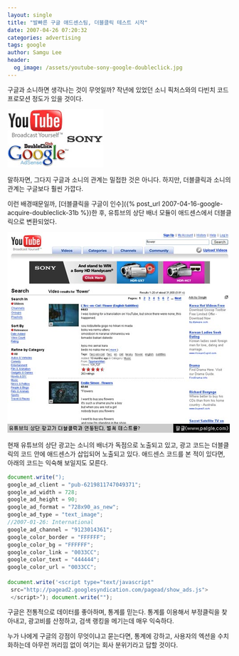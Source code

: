 ```yaml
---
layout: single
title: "발빠른 구글 애드센스팀, 더블클릭 테스트 시작"
date: 2007-04-26 07:20:32
categories: advertising
tags: google
author: Samgu Lee
header:
  og_image: /assets/youtube-sony-google-doubleclick.jpg
---
```


구글과 소니하면 생각나는 것이 무엇일까? 작년에 있었던 소니 픽처스와의 다빈치 코드 프로모션 정도가 있을 것이다.

![구글,소니,더블클릭,유튜브](/assets/youtube-sony-google-doubleclick.jpg)

말하자면, 그다지 구글과 소니의 관계는 밀접한 것은 아니다. 하지만, 더블클릭과 소니의 관계는 구글보다 훨씬 가깝다.

이런 배경때문일까, [더블클릭을 구글이 인수]({% post_url 2007-04-16-google-acquire-doubleclick-31b %})한 후, 유튜브의 상단 배너 모듈이 애드센스에서 더블클릭으로 변환되었다.

![유튜브 상단의 더블클릭 광고 코드](/assets/youtube-adsense-sony.jpg)

현재 유튜브의 상단 광고는 소니의 배너가 독점으로 노출되고 있고, 광고 코드는 더블클릭의 코드 안에 애드센스가 삽입되어 노출되고 있다. 애드센스 코드를 본 적이 있다면, 아래의 코드는 익숙해 보일지도 모른다.

```js
document.write(");
google_ad_client = "pub-6219811747049371";
google_ad_width = 728;
google_ad_height = 90;
google_ad_format = "728x90_as_new";
google_ad_type = "text_image";
//2007-01-26: International
google_ad_channel = "9123014361";
google_color_border = "FFFFFF";
google_color_bg = "FFFFFF";
google_color_link = "0033CC";
google_color_text = "444444";
google_color_url = "0033CC";

document.write('<script type="text/javascript"
 src="http://pagead2.googlesyndication.com/pagead/show_ads.js">
 </script>’); document.write("");
```

구글은 전통적으로 데이터를 좋아하며, 통계를 믿는다. 통계를 이용해서 부정클릭을 찾아내고, 광고비를 산정하고, 검색 랭킹을 메기는데 매우 익숙하다.

누가 나에게 구글의 강점이 무엇이냐고 묻는다면, 통계에 강하고, 사용자의 엑션을 수치화하는데 아무런 꺼리낌 없이 여기는 회사 분위기라고 답할 것이다.

